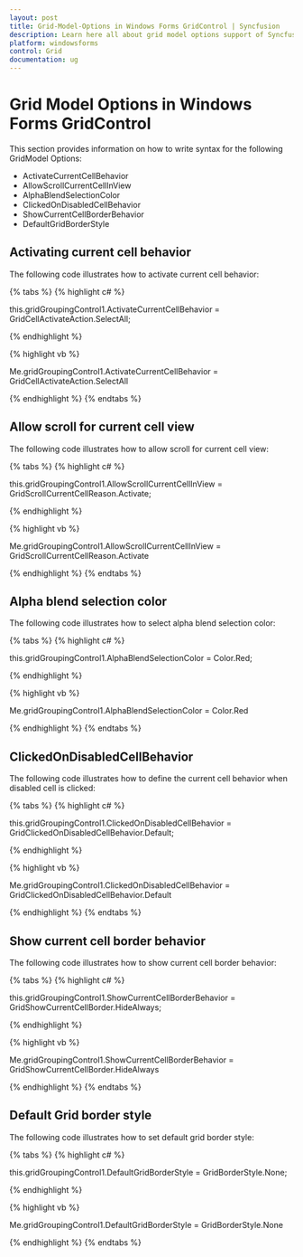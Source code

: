 ```yaml
---
layout: post
title: Grid-Model-Options in Windows Forms GridControl | Syncfusion
description: Learn here all about grid model options support of Syncfusion Windows Forms GridControl and more.
platform: windowsforms
control: Grid
documentation: ug
---
```


# Grid Model Options in Windows Forms GridControl

This section provides information on how to write syntax for the following GridModel Options:

* ActivateCurrentCellBehavior
* AllowScrollCurrentCellInView
* AlphaBlendSelectionColor
* ClickedOnDisabledCellBehavior
* ShowCurrentCellBorderBehavior
* DefaultGridBorderStyle

## Activating current cell behavior

The following code illustrates how to activate current cell behavior:

{% tabs %}
{% highlight c# %}

this.gridGroupingControl1.ActivateCurrentCellBehavior = GridCellActivateAction.SelectAll;

{% endhighlight %}

{% highlight vb %}

Me.gridGroupingControl1.ActivateCurrentCellBehavior = GridCellActivateAction.SelectAll

{% endhighlight %}
{% endtabs %}

## Allow scroll for current cell view

The following code illustrates how to allow scroll for current cell view:

{% tabs %}
{% highlight c# %}

this.gridGroupingControl1.AllowScrollCurrentCellInView = GridScrollCurrentCellReason.Activate;

{% endhighlight %}

{% highlight vb %}

Me.gridGroupingControl1.AllowScrollCurrentCellInView = GridScrollCurrentCellReason.Activate

{% endhighlight %}
{% endtabs %}

## Alpha blend selection color

The following code illustrates how to select alpha blend selection color: 

{% tabs %}
{% highlight c# %}

this.gridGroupingControl1.AlphaBlendSelectionColor = Color.Red;

{% endhighlight %}

{% highlight vb %}

Me.gridGroupingControl1.AlphaBlendSelectionColor = Color.Red

{% endhighlight %}
{% endtabs %}

## ClickedOnDisabledCellBehavior

The following code illustrates how to define the current cell behavior when disabled cell is clicked: 

{% tabs %}
{% highlight c# %}

this.gridGroupingControl1.ClickedOnDisabledCellBehavior = GridClickedOnDisabledCellBehavior.Default;

{% endhighlight %}

{% highlight vb %}

Me.gridGroupingControl1.ClickedOnDisabledCellBehavior = GridClickedOnDisabledCellBehavior.Default

{% endhighlight %}
{% endtabs %}

## Show current cell border behavior

The following code illustrates how to show current cell border behavior: 

{% tabs %}
{% highlight c# %}

this.gridGroupingControl1.ShowCurrentCellBorderBehavior = GridShowCurrentCellBorder.HideAlways;

{% endhighlight %}

{% highlight vb %}

Me.gridGroupingControl1.ShowCurrentCellBorderBehavior = GridShowCurrentCellBorder.HideAlways

{% endhighlight %}
{% endtabs %}

## Default Grid border style

The following code illustrates how to set default grid border style: 

{% tabs %}
{% highlight c# %}

this.gridGroupingControl1.DefaultGridBorderStyle = GridBorderStyle.None;

{% endhighlight %}

{% highlight vb %}

Me.gridGroupingControl1.DefaultGridBorderStyle = GridBorderStyle.None

{% endhighlight %}
{% endtabs %}
